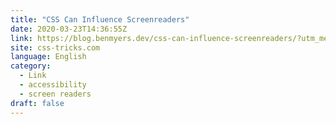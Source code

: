 ```yaml
---
title: "CSS Can Influence Screenreaders"
date: 2020-03-23T14:36:55Z
link: https://blog.benmyers.dev/css-can-influence-screenreaders/?utm_medium=RSS&utm_source=news.12bit.vn
site: css-tricks.com
language: English
category:
  - Link
  - accessibility
  - screen readers
draft: false
---
```

